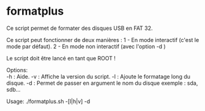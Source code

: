 # formatplus
Ce script permet de formater des disques USB en FAT 32.

Ce script peut fonctionner de deux manières :
1 - En mode interactif (c'est le mode par défaut).
2 - En mode non interactif (avec l'option -d <sdX>)
 
Le script doit être lancé en tant que ROOT !                                                 
                                                  
Options:                                          
    -h    : Aide.
    -v    : Affiche la version du script.
    -l    : Ajoute le formatage long du disque.
 -d <sdX> : Permet de passer en argument le nom du disque exemple : sda, sdb...

Usage: ./formatplus.sh -[l|h|v] -d <sdX>                                            
